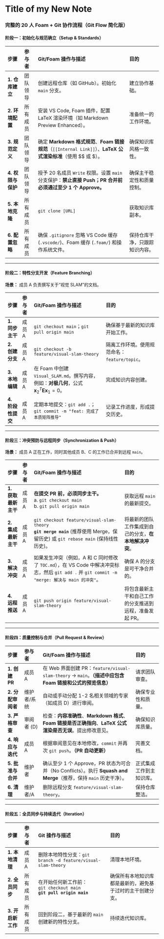 # Title of my New Note

### 完整的 20 人 Foam + Git 协作流程（Git Flow 简化版）

#### 阶段一：初始化与规范确立（Setup & Standards）

| 步骤 | 参与者 | Git/Foam 操作与描述 | 目的 |
| :--- | :--- | :--- | :--- |
| **1. 仓库建立** | 团队领导 | 创建远程仓库（如 GitHub）。初始化 `main` 分支。 | 建立协作基础。 |
| **2. 环境配置** | 所有成员 | 安装 VS Code, Foam 插件，配置 LaTeX 渲染环境（如 Markdown Preview Enhanced）。 | 准备统一的工作环境。 |
| **3. 规范定义** | 团队领导 | 确定 **Markdown 格式规范**、**Foam 链接规范**（`[[Internal Link]]`）、**LaTeX 公式渲染标准**（使用 $$ 或 $）。 | 确保知识库风格一致性。 |
| **4. 权限与保护** | 团队领导 | 授予 20 名成员 `Write` 权限。设置 `main` 分支保护：**禁止直接 Push；PR 合并前必须通过至少 1 个 Approve。** | 确保主干稳定性和质量控制。 |
| **5. 本地克隆** | 所有成员 | `git clone [URL]` | 获取知识库副本。 |
| **6. 配置忽略** | 所有成员 | 确保 `.gitignore` 忽略 VS Code 缓存 (`.vscode/`)、Foam 缓存 (`.foam/`) 和操作系统文件。 | 保持仓库干净，只跟踪知识内容。 |

---

#### 阶段二：特性分支开发（Feature Branching）

**场景：** 成员 A 负责撰写关于“视觉 SLAM”的文档。

| 步骤 | 参与者 | Git/Foam 操作与描述 | 目的 |
| :--- | :--- | :--- | :--- |
| **1. 同步主干** | 成员 A | `git checkout main`；`git pull origin main` | 确保基于最新的知识库开始工作。 |
| **2. 创建分支** | 成员 A | `git checkout -b feature/visual-slam-theory` | 隔离工作环境。使用规范命名：`feature/topic`。 |
| **3. 本地编辑** | 成员 A | 在 Foam 中创建 `Visual_SLAM.md`。撰写内容，例如：**对极几何**，公式 $\mathbf{x}_2^T \mathbf{E} \mathbf{x}_1 = 0$。 | 完成知识内容创建。 |
| **4. 阶段性提交** | 成员 A | 定期本地提交：`git add .`；`git commit -m "feat: 完成了本质矩阵推导"` | 记录工作进度，形成提交历史。 |

---

#### 阶段三：冲突预防与远程同步（Synchronization & Push）

**场景：** 成员 A 正在工作，同时其他成员 B、C 的工作已合并到远程 `main`。

| 步骤 | 参与者 | Git/Foam 操作与描述 | 目的 |
| :--- | :--- | :--- | :--- |
| **1. 获取最新主干** | 成员 A | **在提交 PR 前，必须同步主干。**<br>a. `git checkout main` <br>b. `git pull origin main` | 获取远程 `main` 的最新提交。 |
| **2. 集成最新主干** | 成员 A | `git checkout feature/visual-slam-theory` <br>**`git merge main`** (推荐使用 Merge，保留历史) 或 `git rebase main` (保持线性历史)。 | 将最新的团队工作集成到自己的分支，**在本地解决冲突**。 |
| **3. 解决冲突** | 成员 A | 如果发生冲突（例如，A 和 C 同时修改了 `TOC.md`），在 VS Code 中解决冲突标志，然后 `git add .` 并 `git commit -m "merge: 解决与 main 的冲突"`。 | 确保 A 的分支是可干净合并的。 |
| **4. 远程推送** | 成员 A | `git push origin feature/visual-slam-theory` | 将包含最新主干和自己工作的分支推送到远程，准备发起 PR。 |

---

#### 阶段四：质量控制与合并（Pull Request & Review）

| 步骤 | 参与者 | Git/Foam 操作与描述 | 目的 |
| :--- | :--- | :--- | :--- |
| **1. 创建 PR** | 成员 A | 在 Web 界面创建 PR：`feature/visual-slam-theory` -> `main`。**（描述中应包含 Foam 链接和公式的预览信息）** | 请求团队审查。 |
| **2. 分配审阅者** | 维护者/系统 | 自动或手动分配 1-2 名相关领域的专家（如成员 D）进行审阅。 | 确保专业性和质量。 |
| **3. 严格审查** | 审阅者 (D) | 检查：**内容准确性**、**Markdown 格式**、**Foam 链接是否正确指向**、**LaTeX 公式渲染是否无误**。提出修改意见。 | 确保知识库质量。 |
| **4. 响应与迭代** | 成员 A | 根据审阅意见在本地修改，`commit` 并再次 `git push`。**（PR 自动更新）** | 完善文档。 |
| **5. 批准与合并** | 维护者 | 确认至少 1 个 Approve，PR 状态为可合并（No Conflicts）。执行 **Squash and Merge**（推荐，保持 `main` 历史干净）。 | 正式集成工作到主知识库。 |
| **6. 清理** | 维护者/A | 删除远程分支 `feature/visual-slam-theory`。 | 保持仓库整洁。 |

---

#### 阶段五：全员同步与持续迭代（Iteration）

| 步骤 | 参与者 | Git 操作与描述 | 目的 |
| :--- | :--- | :--- | :--- |
| **1. 本地清理** | 成员 A | 删除本地特性分支：`git branch -d feature/visual-slam-theory` | 清理本地环境。 |
| **2. 全员同步** | 所有成员 | 在开始任何新工作前：<br>`git checkout main`<br>**`git pull origin main`** | 确保所有本地知识库都是最新的，避免基于过时的主干创建分支。 |
| **3. 开启新工作** | 所有成员 | 回到阶段二，基于最新的 `main` 创建新的特性分支。 | 持续迭代知识库。 |